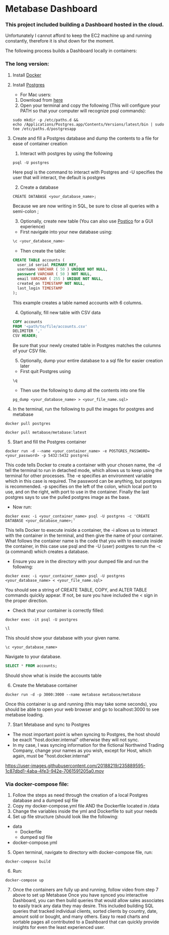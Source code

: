 # Metabase Dashboard

### This project included building a Dashboard hosted in the cloud.

Unfortunately I cannot afford to keep the EC2 machine up and running constantly, therefore it is shut down for the moment.

The following process builds a Dashboard locally in containers:

### The long version:
1. Install [Docker](https://docs.docker.com/get-docker/)
2. Install [Postgres](https://www.postgresql.org/download/)
   - For Mac users:
    1. Download from [here](https://postgresapp.com/downloads.html)
    2. Open your terminal and copy the following (This will configure your PATH so that your computer will recognize psql commands): 
    ```
    sudo mkdir -p /etc/paths.d && 
    echo /Applications/Postgres.app/Contents/Versions/latest/bin | sudo tee /etc/paths.d/postgresapp
    ```
3. Create and fill a Postgres database and dump the contents to a file for ease of container creation
    
    1. Interact with postgres by using the following
    ```
    psql -U postgres
    ```
    Here psql is the command to interact with Postgres and -U specifies the user that will interact, the default is postgres
    
    2. Create a database
    ```
    CREATE DATABASE <your_database_name>;
    ```
    Because we are now writing in SQL, be sure to close all queries with a semi-colon ;
    
    3. Optionally, create new table (You can also use [Postico](https://eggerapps.at/postico2/) for a GUI experience)
    - First navigate into your new database using:
    ```sql
    \c <your_database_name>
    ```
    - Then create the table:
    ```sql
    CREATE TABLE accounts (
      user_id serial PRIMARY KEY,
      username VARCHAR ( 50 ) UNIQUE NOT NULL,
      password VARCHAR ( 50 ) NOT NULL,
      email VARCHAR ( 255 ) UNIQUE NOT NULL,
      created_on TIMESTAMP NOT NULL,
      last_login TIMESTAMP 
    );
    ```
    This example creates a table named accounts with 6 columns.
    
    4. Optionally, fill new table with CSV data
    ```sql
    COPY accounts
    FROM '<path/to/file/accounts.csv'
    DELIMITER ','
    CSV HEADER;
    ```
    Be sure that your newly created table in Postgres matches the columns of your CSV file.
    
    5. Optionally, dump your entire database to a sql file for easier creation later
    - First quit Postgres using
    ```sql
    \q
     ```
    - Then use the following to dump all the contents into one file
    ```
    pg_dump <your_database_name> > <your_file_name.sql>
    ```

4. In the terminal, run the following to pull the images for postgres and metabase
  ```
  docker pull postgres
  ```
  ```
  docker pull metabase/metabase:latest
  ```

5. Start and fill the Postgres container
  ```
  docker run -d --name <your_container_name> -e POSTGRES_PASSWORD=<your_password> -p 5432:5432 postgres
  ```
  This code tells Docker to create a container with your chosen name, the -d tell the terminal to run in detached mode, which allows us to 
  keep using the terminal for other processes. The -e specifies an environment variable which in this case is required. 
  The password can be anything, but postgres is recommended. -p specifies on the left of the colon, which local port to use, and on the right, 
  with port to use in the container. Finally the last postgres says to use the pulled postgres image as the base.
  
  - Now run:
  ```
  docker exec -i <your_container_name> psql -U postgres -c 'CREATE DATABASE <your_database_name>;'
  ```
  This tells Docker to execute inside a container, the -i allows us to interact with the container in the terminal, and then give the name of your
  container. What follows the container name is the code that you with to execute inside the container, in this case use psql and the -U (user) 
  postgres to run the -c (a command) which creates a database. 
  
  - Ensure you are in the directory with your dumped file and run the following:
  ```
  docker exec -i <your_container_name> psql -U postgres <your_database_name> < <your_file_name.sql>
  ```
  You should see a string of CREATE TABLE, COPY, and ALTER TABLE commands quickly appear. If not, be sure you have included the < sign in the
  proper direction.
  
  - Check that your container is correctly filled:
  ```
  docker exec -it psql -U postgres
  ```
  
  ```
  \l
  ```
  This should show your database with your given name.
  
  ```
  \c <your_database_name>
  ```
  Navigate to your database.
  
  ```sql
  SELECT * FROM accounts;
  ```
  Should show what is inside the accounts table
  
6. Create the Metabase container
  ```
  docker run -d -p 3000:3000 --name metabase metabase/metabase
  ```
  Once this container is up and running (this may take some seconds), you should be able to open your web browser and go to localhost:3000 to 
  see metabase loading.

7. Start Metabase and sync to Postgres
 - The most important point is when syncing to Postgres, the host should be exaclt "host.docker.internal" otherwise they will not sync.
 - In my case, I was syncing information for the fictional Northwind Trading Company, change your names as you wish, except for Host, which again, must be "host.docker.internal"

https://user-images.githubusercontent.com/20188219/235889595-1c87dbd1-4aba-4fe3-942e-7061591205a0.mov

### Via docker-compose file:
1. Follow the steps as need through the creation of a local Postgres database and a dumped sql file
2. Copy my docker-compose.yml file AND the Dockerfile located in /data
3. Change the variables inside the yml and Dockerfile to suit your needs
4. Set up file structure (should look like the following:
  - data
    - Dockerfile
    - dumped sql file
  - docker-compose.yml
5. Open terminal, navigate to directory with docker-compose file, run:
```
docker-compose build
```
6. Run:
```
docker-compose up
```
7. Once the containers are fully up and running, follow video from step 7 above to set up Metabase
Once you have synced you interactive Dashboard, you can then build queries that would allow sales associates to easily track any data they may desire. 
This included building SQL queries that tracked individual clients, sorted clients by country, date, amount sold or bought, and many others. Easy to
read charts and sortable pages all contributed to a Dashboard that can quickly provide insights for even the least experienced user.
